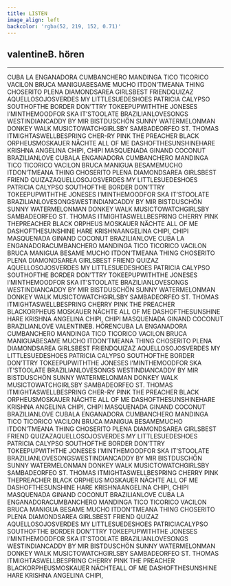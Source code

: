 ```yaml
---
title: LISTEN
image_align: left
backcolor: 'rgba(52, 219, 152, 0.71)'
---
```


##  valentineB.  hören
-----
CUBA  LA  ENGANADORA  CUMBANCHERO  MANDINGA  TICO  TICORICO  VACILON  BRUCA  MANIGUABESAME  MUCHO  ITDON’TMEANA  THING  CHOSERITO  PLENA  DIAMONDSAREA  GIRLSBEST  FRIENDQUIZAZ  AQUELLOSOJOSVERDES  MY  LITTLESUEDESHOES  PATRICIA  CALYPSO  SOUTHOFTHE  BORDER  DON’TTRY  TOKEEPUPWITHTHE  JONESES  I’MINTHEMOODFOR  SKA  IT’STOOLATE  BRAZILIANLOVESONGS  WESTINDIANCADDY  BY  MIR  BISTDUSCHÖN  SUNNY  WATERMELONMAN  DONKEY  WALK  MUSICTOWATCHGIRLSBY  SAMBADEORFEO  ST.  THOMAS  ITMIGHTASWELLBESPRING  CHER-RY  PINK  THE  PREACHER  BLACK  ORPHEUSMOSKAUER  NÄCHTE  ALL  OF  ME  DASHOFTHESUNSHINEHARE  KRISHNA  ANGELINA  CHIPI,  CHIPI  MASQUENADA  GINAND  COCONUT  BRAZILIANLOVE  CUBALA  ENGANADORA  CUMBANCHERO  MANDINGA  TICO  TICORICO  VACILON  BRUCA  MANIGUA  BESAMEMUCHO  ITDON’TMEANA  THING  CHOSERITO  PLENA  DIAMONDSAREA  GIRLSBEST  FRIEND  QUIZAZAQUELLOSOJOSVERDES  MY  LITTLESUEDESHOES  PATRICIA  CALYPSO  SOUTHOFTHE  BORDER  DON’TTRY  TOKEEPUPWITHTHE  JONESES  I’MINTHEMOODFOR  SKA  IT’STOOLATE  BRAZILIANLOVESONGSWESTINDIANCADDY  BY  MIR  BISTDUSCHÖN  SUNNY  WATERMELONMAN  DONKEY  WALK  MUSICTOWATCHGIRLSBY  SAMBADEORFEO  ST.  THOMAS  ITMIGHTASWELLBESPRING  CHERRY  PINK  THEPREACHER  BLACK  ORPHEUS  MOSKAUER  NÄCHTE  ALL  OF  ME  DASHOFTHESUNSHINE  HARE  KRISHNAANGELINA  CHIPI,  CHIPI  MASQUENADA  GINAND  COCONUT  BRAZILIANLOVE  CUBA  LA  ENGANADORACUMBANCHERO  MANDINGA  TICO  TICORICO  VACILON  BRUCA  MANIGUA  BESAME  MUCHO  ITDON’TMEANA  THING  CHOSERITO  PLENA  DIAMONDSAREA  GIRLSBEST  FRIEND  QUIZAZ  AQUELLOSOJOSVERDES  MY  LITTLESUEDESHOES  PATRICIA  CALYPSO  SOUTHOFTHE  BORDER  DON’TTRY  TOKEEPUPWITHTHE  JONESES  I’MINTHEMOODFOR  SKA  IT’STOOLATE  BRAZILIANLOVESONGS  WESTINDIANCADDY  BY  MIR  BISTDUSCHÖN  SUNNY  WATERMELONMAN  DONKEY  WALK  MUSICTOWATCHGIRLSBY  SAMBADEORFEO  ST.  THOMAS  ITMIGHTASWELLBESPRING  CHERRY  PINK  THE  PREACHER  BLACKORPHEUS  MOSKAUER  NÄCHTE  ALL  OF  ME  DASHOFTHESUNSHINE  HARE  KRISHNA  ANGELINA  CHIPI,  CHIPI  MASQUENADA  GINAND  COCONUT  BRAZILIANLOVE
VALENTINEB.  HÖRENCUBA  LA  ENGANADORA  CUMBANCHERO  MANDINGA  TICO  TICORICO  VACILON  BRUCA  MANIGUABESAME  MUCHO  ITDON’TMEANA  THING  CHOSERITO  PLENA  DIAMONDSAREA  GIRLSBEST  FRIENDQUIZAZ  AQUELLOSOJOSVERDES  MY  LITTLESUEDESHOES  PATRICIA  CALYPSO  SOUTHOFTHE  BORDER  DON’TTRY  TOKEEPUPWITHTHE  JONESES  I’MINTHEMOODFOR  SKA  IT’STOOLATE  BRAZILIANLOVESONGS  WESTINDIANCADDY  BY  MIR  BISTDUSCHÖN  SUNNY  WATERMELONMAN  DONKEY  WALK  MUSICTOWATCHGIRLSBY  SAMBADEORFEO  ST.  THOMAS  ITMIGHTASWELLBESPRING  CHER-RY  PINK  THE  PREACHER  BLACK  ORPHEUSMOSKAUER  NÄCHTE  ALL  OF  ME  DASHOFTHESUNSHINEHARE  KRISHNA  ANGELINA  CHIPI,  CHIPI  MASQUENADA  GINAND  COCONUT  BRAZILIANLOVE  CUBALA  ENGANADORA  CUMBANCHERO  MANDINGA  TICO  TICORICO  VACILON  BRUCA  MANIGUA  BESAMEMUCHO  ITDON’TMEANA  THING  CHOSERITO  PLENA  DIAMONDSAREA  GIRLSBEST  FRIEND  QUIZAZAQUELLOSOJOSVERDES  MY  LITTLESUEDESHOES  PATRICIA  CALYPSO  SOUTHOFTHE  BORDER  DON’TTRY  TOKEEPUPWITHTHE  JONESES  I’MINTHEMOODFOR  SKA  IT’STOOLATE  BRAZILIANLOVESONGSWESTINDIANCADDY  BY  MIR  BISTDUSCHÖN  SUNNY  WATERMELONMAN  DONKEY  WALK  MUSICTOWATCHGIRLSBY  SAMBADEORFEO  ST.  THOMAS  ITMIGHTASWELLBESPRING  CHERRY  PINK  THEPREACHER  BLACK  ORPHEUS  MOSKAUER  NÄCHTE  ALL  OF  ME  DASHOFTHESUNSHINE  HARE  KRISHNAANGELINA  CHIPI,  CHIPI  MASQUENADA  GINAND  COCONUT  BRAZILIANLOVE  CUBA  LA  ENGANADORACUMBANCHERO  MANDINGA  TICO  TICORICO  VACILON  BRUCA  MANIGUA  BESAME  MUCHO  ITDON’TMEANA  THING  CHOSERITO  PLENA  DIAMONDSAREA  GIRLSBEST  FRIEND  QUIZAZ  AQUELLOSOJOSVERDES  MY  LITTLESUEDESHOES  PATRICIACALYPSO  SOUTHOFTHE  BORDER  DON’TTRY  TOKEEPUPWITHTHE  JONESES  I’MINTHEMOODFOR  SKA  IT’STOOLATE  BRAZILIANLOVESONGS  WESTINDIANCADDY  BY  MIR  BISTDUSCHÖN  SUNNY  WATERMELONMAN  DONKEY  WALK  MUSICTOWATCHGIRLSBY  SAMBADEORFEO  ST.  THOMAS  ITMIGHTASWELLBESPRING  CHERRY  PINK  THE  PREACHER  BLACKORPHEUSMOSKAUER  NÄCHTEALL  OF  ME  DASHOFTHESUNSHINE  HARE  KRISHNA  ANGELINA  CHIPI,